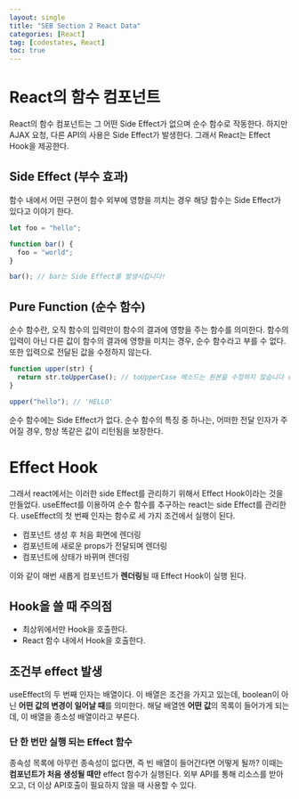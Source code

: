 ```yaml
---
layout: single
title: "SEB Section 2 React Data"
categories: [React]
tag: [codestates, React]
toc: true
---
```


# React의 함수 컴포넌트

React의 함수 컴포넌트는 그 어떤 Side Effect가 없으며 순수 함수로 작동한다. 하지만 AJAX 요청, 다른 API의 사용은 Side Effect가 발생한다. 그래서 React는 Effect Hook을 제공한다.

## Side Effect (부수 효과)

함수 내에서 어떤 구현이 함수 외부에 영향을 끼치는 경우 해당 함수는 Side Effect가 있다고 이야기 한다.

```js
let foo = "hello";

function bar() {
  foo = "world";
}

bar(); // bar는 Side Effect를 발생시킵니다!
```

## Pure Function (순수 함수)

순수 함수란, 오직 함수의 입력만이 함수의 결과에 영향을 주는 함수를 의미한다. 함수의 입력이 아닌 다른 값이 함수의 결과에 영향을 미치는 경우, 순수 함수라고 부를 수 없다. 또한 입력으로 전달된 값을 수정하지 않는다.

```js
function upper(str) {
  return str.toUpperCase(); // toUpperCase 메소드는 원본을 수정하지 않습니다 (Immutable)
}

upper("hello"); // 'HELLO'
```

순수 함수에는 Side Effect가 없다. 순수 함수의 특징 중 하나는, 어떠한 전달 인자가 주어질 경우, 항상 똑같은 값이 리턴됨을 보장한다.

# Effect Hook

그래서 react에서는 이러한 side Effect를 관리하기 위해서 Effect Hook이라는 것을 만들었다.
useEffect를 이용하여 순수 함수를 추구하는 react는 side Effect를 관리한다.
useEffect의 첫 번째 인자는 함수로 세 가지 조건에서 실행이 된다.

- 컴포넌트 생성 후 처음 화면에 렌더링
- 컴포넌트에 새로운 props가 전달되며 렌더링
- 컴포넌트에 상태가 바뀌며 렌더링

이와 같이 매번 새롭게 컴포넌트가 **렌더링**될 때 Effect Hook이 실행 된다.

## Hook을 쓸 때 주의점

- 최상위에서만 Hook을 호출한다.
- React 함수 내에서 Hook을 호출한다.

## 조건부 effect 발생

useEffect의 두 번째 인자는 배열이다. 이 배열은 조건을 가지고 있는데, boolean이 아닌 **어떤 값의 변경이 일어날 때**를 의미한다. 해달 배열엔 **어떤 값**의 목록이 들어가게 되는데, 이 배열을 종소성 배열이라고 부른다.

### 단 한 번만 실행 되는 Effect 함수

종속성 목록에 아무런 종속성이 없다면, 즉 빈 배열이 들어간다면 어떻게 될까? 
이때는 **컴포넌트가 처음 생성될 때만** effect 함수가 실행된다. 외부 API를 통해 리소스를 받아오고, 더 이상 API호출이 필요하지 않을 때 사용할 수 있다.

